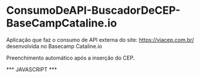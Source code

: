 # ConsumoDeAPI-BuscadorDeCEP-BaseCampCataline.io
Aplicação que faz o consumo de API externa do site: https://viacep.com.br/ desenvolvida no Basecamp Cataline.io 


Preenchimento automático após a inserção do CEP.

*** JAVASCRIPT ***
